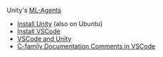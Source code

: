 Unity's [ML-Agents](https://learn.unity.com/course/ml-agents-hummingbirds)
 - [Install Unity](https://docs.unity3d.com/Manual/GettingStartedInstallingHub.html) (also on Ubuntu)
 - [Install VSCode](https://stackoverflow.com/questions/52807397/how-do-i-use-visual-studio-code-to-develop-unity3d-projects-in-ubuntu)
 - [VSCode and Unity](https://code.visualstudio.com/docs/other/unity)
 - [C-family Documentation Comments in VSCode](https://marketplace.visualstudio.com/items?itemName=AlexCoderCorp.comments)
